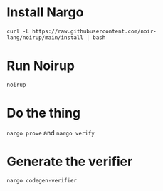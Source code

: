 # Install Nargo

`curl -L https://raw.githubusercontent.com/noir-lang/noirup/main/install | bash`

# Run Noirup

`noirup`

# Do the thing

`nargo prove` and `nargo verify`

# Generate the verifier

`nargo codegen-verifier`